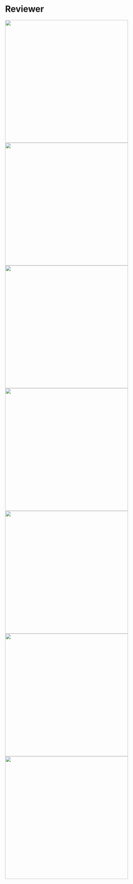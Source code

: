 # Reviewer


<img src="https://github.com/panther222128/Reviewer/assets/61342175/0011302e-db91-42cd-bfa5-34a53fa9f8b4"  width="400"/>

<img src="https://github.com/panther222128/Reviewer/assets/61342175/0011302e-db91-42cd-bfa5-34a53fa9f8b4"  width="400"/>

<img src="https://github.com/panther222128/Reviewer/assets/61342175/cc85697a-76d6-4d82-b6e9-45960fe98d70"  width="400"/>

<img src="https://github.com/panther222128/Reviewer/assets/61342175/e88d3865-2c86-40ff-9287-027bc8d830a9"  width="400"/>

<img src="https://github.com/panther222128/Reviewer/assets/61342175/37a0f13b-6db1-41ed-95a4-75d6e97070bd"  width="400"/>

<img src="https://github.com/panther222128/Reviewer/assets/61342175/adbab2fe-eece-478b-80ee-22758bab1f9e"  width="400"/>

<img src="https://github.com/panther222128/Reviewer/assets/61342175/b5fdac07-8213-4b83-bfbb-6e06163239d1"  width="400">

